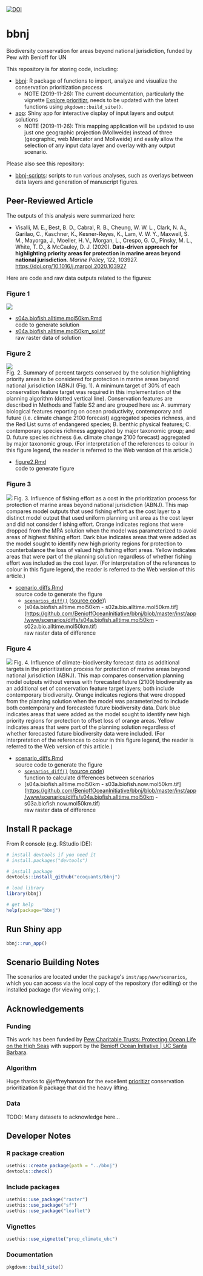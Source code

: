 [![DOI](https://zenodo.org/badge/DOI/10.5281/zenodo.3554536.svg)](https://doi.org/10.5281/zenodo.3554536)

# bbnj

Biodiversity conservation for areas beyond national jurisdiction, funded by Pew with Benioff for UN

This repository is for storing code, including:

- [bbnj](https://benioffoceaninitiative.github.io/bbnj): R package of functions to import, analyze and visualize the conservation prioritization process
  - NOTE (2019-11-26): The current documentation, particularly the vignette [Explore prioritizr](https://benioffoceaninitiative.github.io/bbnj/articles/prioritizr_explore.html), needs to be updated with the latest functions using `pkgdown::build_site()`.
- [app](http://bbnj.ecoquants.com): Shiny app for interactive display of input layers and output solutions
  - NOTE (2019-11-26): This mapping application will be updated to use just one geographic projection (Mollweide) instead of three (geographic, web Mercator and Mollweide) and easily allow the selection of any input data layer and overlay with any output scenario.

Please also see this repository:

- [bbnj-scripts](https://github.com/BenioffOceanInitiative/bbnj-scripts): scripts to run various analyses, such as overlays between data layers and generation of manuscript figures.

## Peer-Reviewed Article

The outputs of this analysis were summarized here:

- Visalli, M. E., Best, B. D., Cabral, R. B., Cheung, W. W. L., Clark, N. A., Garilao, C., Kaschner, K., Kesner-Reyes, K., Lam, V. W. Y., Maxwell, S. M., Mayorga, J., Moeller, H. V., Morgan, L., Crespo, G. O., Pinsky, M. L., White, T. D., & McCauley, D. J. (2020). **Data-driven approach for highlighting priority areas for protection in marine areas beyond national jurisdiction**. _Marine Policy_, 122, 103927. https://doi.org/10.1016/j.marpol.2020.103927

Here are code and raw data outputs related to the figures:

### Figure 1

![](https://raw.githubusercontent.com/BenioffOceanInitiative/bbnj/master/inst/app/www/scenarios/s04a.biofish.alltime.mol50km_sol_levelplot_manual-edits.png)
- [s04a.biofish.alltime.mol50km.Rmd](https://github.com/BenioffOceanInitiative/bbnj/blob/master/inst/app/www/scenarios/s04a.biofish.alltime.mol50km.Rmd)\
  code to generate solution
- [s04a.biofish.alltime.mol50km\_sol.tif](https://github.com/BenioffOceanInitiative/bbnj/blob/master/inst/app/www/scenarios/s04a.biofish.alltime.mol50km_sol.tif)\
  raw raster data of solution

### Figure 2

![](https://raw.githubusercontent.com/BenioffOceanInitiative/bbnj-scripts/master/fig2/fig2-panels.png)\
Fig. 2. Summary of percent targets conserved by the solution highlighting priority areas to be considered for protection in marine areas beyond national jurisdiction (ABNJ) (Fig. 1). A minimum target of 30% of each conservation feature target was required in this implementation of the planning algorithm (dotted vertical line). Conservation features are described in Methods and Table S2 and are grouped here as: A. summary biological features reporting on ocean productivity, contemporary and future (i.e. climate change 2100 forecast) aggregated species richness, and the Red List sums of endangered species; B. benthic physical features; C. contemporary species richness aggregated by major taxonomic group; and D. future species richness (i.e. climate change 2100 forecast) aggregated by major taxonomic group. (For interpretation of the references to colour in this figure legend, the reader is referred to the Web version of this article.) 
- [figure2.Rmd](https://github.com/BenioffOceanInitiative/bbnj-scripts/blob/master/figure2.Rmd)\
    code to generate figure

### Figure 3

![](https://raw.githubusercontent.com/BenioffOceanInitiative/bbnj/master/inst/app/www/scenarios/diffs/s04a.biofish.alltime.mol50km%20-%20s02a.bio.alltime.mol50km.png)
Fig. 3. Influence of fishing effort as a cost in the prioritization process for protection of marine areas beyond national jurisdiction (ABNJ). This map compares model outputs that used fishing effort as the cost layer to a distinct model output that used uniform planning unit area as the cost layer and did not consider f ishing effort. Orange indicates regions that were dropped from the MPA solution when the model was parameterized to avoid areas of highest fishing effort. Dark blue indicates areas that were added as the model sought to identify new high priority regions for protection to counterbalance the loss of valued high fishing effort areas. Yellow indicates areas that were part of the planning solution regardless of whether fishing effort was included as the cost layer. (For interpretation of the references to colour in this figure legend, the reader is referred to the Web version of this article.) 

- [scenario_diffs.Rmd](https://github.com/BenioffOceanInitiative/bbnj-scripts/blob/master/scenario_diffs.Rmd)\
  source code to generate the figure
  * [`scenarios_diff()`](https://benioffoceaninitiative.github.io/bbnj/reference/scenarios_diff.html) ([source code](https://github.com/BenioffOceanInitiative/bbnj/blob/HEAD/R/prioritizr.R#L519-L572))\
  * [s04a.biofish.alltime.mol50km - s02a.bio.alltime.mol50km.tif](https://github.com/BenioffOceanInitiative/bbnj/blob/master/inst/app/www/scenarios/diffs/s04a.biofish.alltime.mol50km - s02a.bio.alltime.mol50km.tif)\
  raw raster data of difference


### Figure 4

![](https://raw.githubusercontent.com/BenioffOceanInitiative/bbnj/master/inst/app/www/scenarios/diffs/s02b.bio.future.mol50km%20-%20s01a.bio.now.mol50km.png)
Fig. 4. Influence of climate-biodiversity forecast data as additional targets in the prioritization process for protection of marine areas beyond national jurisdiction (ABNJ). This map compares conservation planning model outputs without versus with forecasted future (2100) biodiversity as an additional set of conservation feature target layers; both include contemporary biodiversity. Orange indicates regions that were dropped from the planning solution when the model was parameterized to include both contemporary and forecasted future biodiversity data. Dark blue indicates areas that were added as the model sought to identify new high priority regions for protection to offset loss of orange areas. Yellow indicates areas that were part of the planning solution regardless of whether forecasted future biodiversity data were included. (For interpretation of the references to colour in this figure legend, the reader is referred to the Web version of this article.)

- [scenario_diffs.Rmd](https://github.com/BenioffOceanInitiative/bbnj-scripts/blob/master/scenario_diffs.Rmd)\
  source code to generate the figure
  * [`scenarios_diff()`](https://benioffoceaninitiative.github.io/bbnj/reference/scenarios_diff.html) ([source code](https://github.com/BenioffOceanInitiative/bbnj/blob/HEAD/R/prioritizr.R#L519-L572))\
    function to calculate differences between scenarios
  * [s04a.biofish.alltime.mol50km - s03a.biofish.now.mol50km.tif](https://github.com/BenioffOceanInitiative/bbnj/blob/master/inst/app/www/scenarios/diffs/s04a.biofish.alltime.mol50km - s03a.biofish.now.mol50km.tif)\
  raw raster data of difference

## Install R package

From R console (e.g. RStudio IDE):

```r
# install devtools if you need it
# install.packages("devtools")

# install package
devtools::install_github("ecoquants/bbnj")

# load library
library(bbnj)

# get help
help(package="bbnj")
```

## Run Shiny app

```r
bbnj::run_app()
```

## Scenario Building Notes

The scenarios are located under the package's `inst/app/www/scenarios`, which you can access via the local copy of the repository (for editing) or the installed package (for viewing only; ).

## Acknowledgements

### Funding

This work has been funded by [Pew Charitable Trusts: Protecting Ocean Life on the High Seas](https://www.pewtrusts.org/en/projects/protecting-ocean-life-on-the-high-seas) with support by the [Benioff Ocean Initiative | UC Santa Barbara](https://boi.ucsb.edu/).

### Algorithm

Huge thanks to @jeffreyhanson for the excellent [prioritizr](https://prioritizr.net/) conservation prioritization R package that did the heavy lifting.

### Data

TODO: Many datasets to acknowledge here...

## Developer Notes

### R package creation

```r
usethis::create_package(path = "../bbnj")
devtools::check()
```

### Include packages

```r
usethis::use_package("raster")
usethis::use_package("sf")
usethis::use_package("leaflet")
```

### Vignettes

```r
usethis::use_vignette("prep_climate_ubc")
```

### Documentation

```r
pkgdown::build_site()
```
